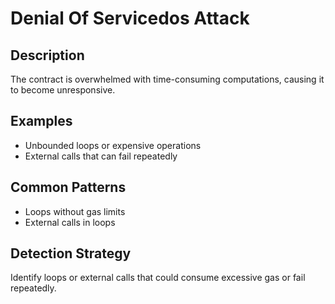 # Denial Of Servicedos Attack

## Description
The contract is overwhelmed with time-consuming computations, causing it to become unresponsive.

## Examples
- Unbounded loops or expensive operations
- External calls that can fail repeatedly

## Common Patterns
- Loops without gas limits
- External calls in loops

## Detection Strategy
Identify loops or external calls that could consume excessive gas or fail repeatedly.
